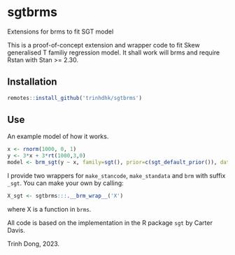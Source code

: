 # sgtbrms
Extensions for brms to fit SGT model

This is a proof-of-concept extension and wrapper code to fit Skew generalised T familiy regression model. It shall work will brms and require Rstan with Stan >= 2.30. 

## Installation

```r
remotes::install_github('trinhdhk/sgtbrms')
```

## Use

An example model of how it works.

```r
x <- rnorm(1000, 0, 1)
y <- 3*x + 3*rt(1000,3,0)
model <- brm_sgt(y ~ x, family=sgt(), prior=c(sgt_default_prior()), data=data.frame(x=x, y=y), chains=1, iter=1000)
```

I provide two wrappers for `make_stancode`, `make_standata` and `brm` with suffix `_sgt`. You can make your own by calling:

```r 
X_sgt <- sgtbrms:::.__brm_wrap__('X')
```
where X is a function in `brms`.

All code is based on the implementation in the R package `sgt` by Carter Davis.

Trinh Dong, 2023.

